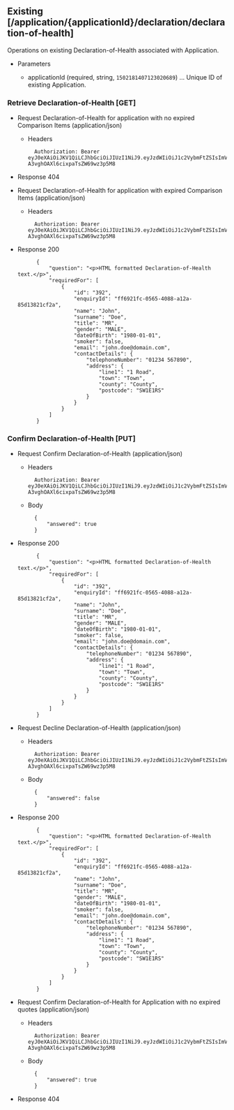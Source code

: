 ## Existing [/application/{applicationId}/declaration/declaration-of-health]
Operations on existing Declaration-of-Health associated with Application.

+ Parameters

    + applicationId (required, string, `1502181407123020689`) ... Unique ID of existing Application.

### Retrieve Declaration-of-Health [GET]
+ Request Declaration-of-Health for application with no expired Comparison Items (application/json)

    + Headers

            Authorization: Bearer eyJ0eXAiOiJKV1QiLCJhbGciOiJIUzI1NiJ9.eyJzdWIiOiJ1c2VybmFtZSIsImV4cCI6MTQyMjU0MDAzMH0.oyMYL7t57jhBvw-A3vghOAXl6cixpaTsZW69wz3p5M8

+ Response 404

+ Request Declaration-of-Health for application with expired Comparison Items (application/json)

    + Headers

            Authorization: Bearer eyJ0eXAiOiJKV1QiLCJhbGciOiJIUzI1NiJ9.eyJzdWIiOiJ1c2VybmFtZSIsImV4cCI6MTQyMjU0MDAzMH0.oyMYL7t57jhBvw-A3vghOAXl6cixpaTsZW69wz3p5M8

+ Response 200

            {
                "question": "<p>HTML formatted Declaration-of-Health text.</p>",
                "requiredFor": [
                    {
                        "id": "392",
                        "enquiryId": "ff6921fc-0565-4088-a12a-85d13821cf2a",
                        "name": "John",
                        "surname": "Doe",
                        "title": "MR",
                        "gender": "MALE",
                        "dateOfBirth": "1980-01-01",
                        "smoker": false,
                        "email": "john.doe@domain.com",
                        "contactDetails": {
                            "telephoneNumber": "01234 567890",
                            "address": {
                                "line1": "1 Road",
                                "town": "Town",
                                "county": "County",
                                "postcode": "SW1E1RS"
                            }
                        }
                    }
                ]
            }

### Confirm Declaration-of-Health [PUT]
+ Request Confirm Declaration-of-Health (application/json)

    + Headers

            Authorization: Bearer eyJ0eXAiOiJKV1QiLCJhbGciOiJIUzI1NiJ9.eyJzdWIiOiJ1c2VybmFtZSIsImV4cCI6MTQyMjU0MDAzMH0.oyMYL7t57jhBvw-A3vghOAXl6cixpaTsZW69wz3p5M8

    + Body

            {
                "answered": true
            }

+ Response 200

            {
                "question": "<p>HTML formatted Declaration-of-Health text.</p>",
                "requiredFor": [
                    {
                        "id": "392",
                        "enquiryId": "ff6921fc-0565-4088-a12a-85d13821cf2a",
                        "name": "John",
                        "surname": "Doe",
                        "title": "MR",
                        "gender": "MALE",
                        "dateOfBirth": "1980-01-01",
                        "smoker": false,
                        "email": "john.doe@domain.com",
                        "contactDetails": {
                            "telephoneNumber": "01234 567890",
                            "address": {
                                "line1": "1 Road",
                                "town": "Town",
                                "county": "County",
                                "postcode": "SW1E1RS"
                            }
                        }
                    }
                ]
            }

+ Request Decline Declaration-of-Health (application/json)

    + Headers

            Authorization: Bearer eyJ0eXAiOiJKV1QiLCJhbGciOiJIUzI1NiJ9.eyJzdWIiOiJ1c2VybmFtZSIsImV4cCI6MTQyMjU0MDAzMH0.oyMYL7t57jhBvw-A3vghOAXl6cixpaTsZW69wz3p5M8

    + Body

            {
                "answered": false
            }

+ Response 200

            {
                "question": "<p>HTML formatted Declaration-of-Health text.</p>",
                "requiredFor": [
                    {
                        "id": "392",
                        "enquiryId": "ff6921fc-0565-4088-a12a-85d13821cf2a",
                        "name": "John",
                        "surname": "Doe",
                        "title": "MR",
                        "gender": "MALE",
                        "dateOfBirth": "1980-01-01",
                        "smoker": false,
                        "email": "john.doe@domain.com",
                        "contactDetails": {
                            "telephoneNumber": "01234 567890",
                            "address": {
                                "line1": "1 Road",
                                "town": "Town",
                                "county": "County",
                                "postcode": "SW1E1RS"
                            }
                        }
                    }
                ]
            }

+ Request Confirm Declaration-of-Health for Application with no expired quotes  (application/json)

    + Headers

            Authorization: Bearer eyJ0eXAiOiJKV1QiLCJhbGciOiJIUzI1NiJ9.eyJzdWIiOiJ1c2VybmFtZSIsImV4cCI6MTQyMjU0MDAzMH0.oyMYL7t57jhBvw-A3vghOAXl6cixpaTsZW69wz3p5M8

    + Body

            {
                "answered": true
            }

+ Response 404
